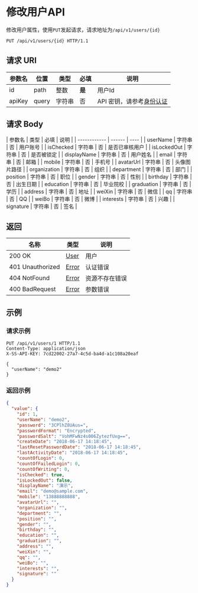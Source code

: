 # 修改用户API

修改用户属性，使用`PUT`发起请求，请求地址为`/api/v1/users/{id}`

```http
PUT /api/v1/users/{id} HTTP/1.1
```

## 请求 URI

| 参数名 | 位置  | 类型   | 必填   | 说明                                          |
| ------ | ----- | ------ | ------ | --------------------------------------------- |
| id     | path  | 整数   | **是** | 用户Id                                        |
| apiKey | query | 字符串 | 否     | API 密钥，请参考[身份认证](authentication.md) |

## 请求 Body

| 参数名       | 类型   | 必填 | 说明           |
| ------------ | ------ | ---- |
| userName     | 字符串 | 否   | 用户账号       |
| isChecked    | 字符串 | 否   | 是否已审核用户 |
| isLockedOut  | 字符串 | 否   | 是否被锁定     |
| displayName  | 字符串 | 否   | 用户姓名       |
| email        | 字符串 | 否   | 邮箱           |
| mobile       | 字符串 | 否   | 手机号         |
| avatarUrl    | 字符串 | 否   | 头像图片路径   |
| organization | 字符串 | 否   | 组织           |
| department   | 字符串 | 否   | 部门           |
| position     | 字符串 | 否   | 职位           |
| gender       | 字符串 | 否   | 性别           |
| birthday     | 字符串 | 否   | 出生日期       |
| education    | 字符串 | 否   | 毕业院校       |
| graduation   | 字符串 | 否   | 学历           |
| address      | 字符串 | 否   | 地址           |
| weiXin       | 字符串 | 否   | 微信           |
| qq           | 字符串 | 否   | QQ             |
| weiBo        | 字符串 | 否   | 微博           |
| interests    | 字符串 | 否   | 兴趣           |
| signature    | 字符串 | 否   | 签名           |

## 返回

| 名称             | 类型                          | 说明           |
| ---------------- | ----------------------------- | -------------- |
| 200 OK           | [User](/users/README?id=user) | 用户           |
| 401 Unauthorized | [Error](/error?id=error)      | 认证错误       |
| 404 NotFound     | [Error](/error?id=error)      | 资源不存在错误 |
| 400 BadRequest   | [Error](/error?id=error)      | 参数错误       |

## 示例

### 请求示例

```http
PUT /api/v1/users/1 HTTP/1.1
Content-Type: application/json
X-SS-API-KEY: 7cd22002-27a7-4c5d-ba4d-a1c108a20eaf

{
  "userName": "demo2"
}
```

### 返回示例

```json
{
  "value": {
    "id": 1,
    "userName": "demo2",
    "password": "3CPlhZ8UAus=",
    "passwordFormat": "Encrypted",
    "passwordSalt": "VohMFwNz4s006ZytezfUxg==",
    "createDate": "2018-06-17 14:18:45",
    "lastResetPasswordDate": "2018-06-17 14:18:45",
    "lastActivityDate": "2018-06-17 14:18:45",
    "countOfLogin": 0,
    "countOfFailedLogin": 0,
    "countOfWriting": 0,
    "isChecked": true,
    "isLockedOut": false,
    "displayName": "演示",
    "email": "demo@sample.com",
    "mobile": "13888888888",
    "avatarUrl": "",
    "organization": "",
    "department": "",
    "position": "",
    "gender": "",
    "birthday": "",
    "education": "",
    "graduation": "",
    "address": "",
    "weiXin": "",
    "qq": "",
    "weiBo": "",
    "interests": "",
    "signature": ""
  }
}
```